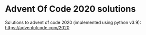 # Advent Of Code 2020 solutions

Solutions to advent of code 2020 (implemented using python v3.9):
https://adventofcode.com/2020
